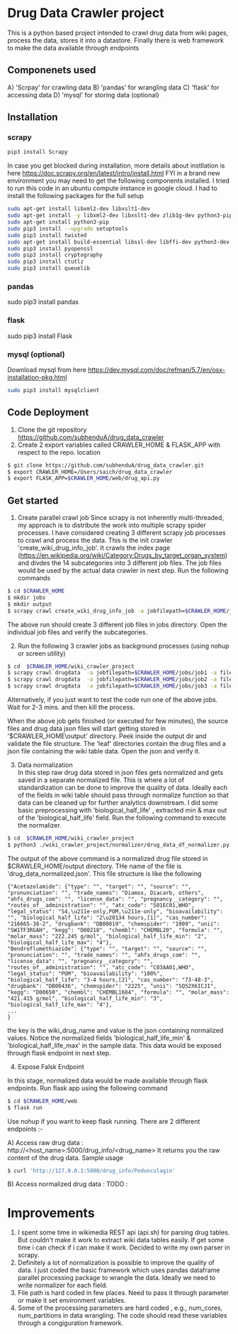 # Drug Data Crawler project
This is a python based project intended to crawl drug data from wiki pages, process the data, stores it into a datastore. Finally there is web framework to make the data available through endpoints
## Componenets used 
A) 'Scrpay' for crawling data 
B) 'pandas' for wrangling data 
C) 'flask' for accessing data
D) 'mysql' for storing data (optional) 

## Installation

### scrapy
```bash
pip3 install Scrapy 
```
In case you get blocked during installation, more details about instllation is here 
https://doc.scrapy.org/en/latest/intro/install.html
FYI in a brand new environment you may need to get the following components installed. I tried to run this code in an ubuntu compute instance in google cloud. I had to install the following packages for the full setup
```bash
sudo apt-get install libxml2-dev libxslt1-dev
sudo apt-get install -y libxml2-dev libxslt1-dev zlib1g-dev python3-pip
sudo apt-get install python3-pip
sudo pip3 install --upgrade setuptools
sudo pip3 install twisted
sudo apt-get install build-essential libssl-dev libffi-dev python3-dev
sudo pip3 install pyopenssl
sudo pip3 install cryptography
sudo pip3 install ctutlz
sudo pip3 install queuelib
```
### pandas
sudo pip3 install pandas
### flask
sudo pip3 install Flask

### mysql (optional)
Download mysql from here https://dev.mysql.com/doc/refman/5.7/en/osx-installation-pkg.html
```bash
sudo pip3 install mysqlclient
```

## Code Deployment 

1) Clone the git repository 
https://github.com/subhenduA/drug_data_crawler
2) Create 2 export variables called CRAWLER_HOME & FLASK_APP with respect to the repo. location
```bash
$ git clone https://github.com/subhenduA/drug_data_crawler.git
$ export CRAWLER_HOME=/Users/saich/drug_data_crawler
$ export FLASK_APP=$CRAWLER_HOME/web/drug_api.py
``` 

## Get started

1) Create parallel crawl job
Since scrapy is not inherently multi-threaded, my approach is to distribute the work into multiple scrapy spider processes. I have considered creating 3 different scrapy job processes to crawl and process the data. This is the init crawler 'create_wiki_drug_info_job'. It crawls the index page (https://en.wikipedia.org/wiki/Category:Drugs_by_target_organ_system) and divdes the 14 subcategories into 3 different job files. The job files would be used by the actual data crawler in next step. Run the following commands

```bash
$ cd $CRAWLER_HOME
$ mkdir jobs
$ mkdir output
$ scrapy crawl create_wiki_drug_info_job -a jobfilepath=$CRAWLER_HOME/jobs -a output=$CRAWLER_HOME/output
```
The above run should create 3 different job files in jobs directory. Open the individual job files and verify the subcategories.

2) Run the following 3 crawler jobs as background processes (using nohup or screen utility) 
```bash
$ cd  $CRAWLER_HOME/wiki_crawler_project
$ scrapy crawl drugdata  -a jobfilepath=$CRAWLER_HOME/jobs/job1 -a filepath=$CRAWLER_HOME/output
$ scrapy crawl drugdata  -a jobfilepath=$CRAWLER_HOME/jobs/job2 -a filepath=$CRAWLER_HOME/output
$ scrapy crawl drugdata  -a jobfilepath=$CRAWLER_HOME/jobs/job3 -a filepath=$CRAWLER_HOME/output
```
Alternatively, if you just want to test the code run one of the above jobs. Wait for  2-3 mins. and then kill the process. 

When the above job gets finished (or executed for few minutes), the source files and drug data json files will start getting stored in '$CRAWLER_HOME\output' directory. Peek inside the output dir and validate the file structure. The 'leaf' directories contain the drug files and a json file containing the wiki table data. Open the json and verify it. 

3) Data normalization  
In this step raw drug data stored in json files gets normalized and gets saved in a separate normalized file. This is where a lot of standardization can be done to improve the quality of data. Ideally each of the fields in wiki table should pass through normalize function so that data can be cleaned up for further analytics downstream. I did some basic preprocessing with 'biological_half_life' , extracted min & max out of the 'biological_half_life' field. Run the following command to execute the normalizer.
```bash
$ cd  $CRAWLER_HOME/wiki_crawler_project
$ python3 ./wiki_crawler_project/normalizer/drug_data_df_normalizer.py
```
The output of the above command is a normalized drug file stored in $CRAWLER_HOME/output directory. THe name of the file is 'drug_data_normalized.json'. This file structure is like the following 
```
{"Acetazolamide": {"type": "", "target": "", "source": "", "pronunciation": "", "trade_names": "Diamox, Diacarb, others", "ahfs_drugs_com": "", "license_data": "", "pregnancy__category": "", "routes_of__administration": "", "atc_code": "S01EC01,WHO", "legal_status": "S4,\u211e-only,POM,\u211e-only", "bioavailability": "", "biological_half_life": "2\u20134 hours,[1]", "cas_number": "216665-38-2", "drugbank": "DB00819", "chemspider": "1909", "unii": "SW1TF3RGAH", "kegg": "D00218", "chembl": "CHEMBL20", "formula": "", "molar_mass": "222.245 g/mol", "biological_half_life_min": "2", "biological_half_life_max": "4"}, 
"Bendroflumethiazide": {"type": "", "target": "", "source": "", "pronunciation": "", "trade_names": "", "ahfs_drugs_com": "", "license_data": "", "pregnancy__category": "", "routes_of__administration": "", "atc_code": "C03AA01,WHO", "legal_status": "POM", "bioavailability": "100%", "biological_half_life": "3-4 hours,[2]", "cas_number": "73-48-3", "drugbank": "DB00436", "chemspider": "2225", "unii": "5Q52X6ICJI", "kegg": "D00650", "chembl": "CHEMBL1684", "formula": "", "molar_mass": "421.415 g/mol", "biological_half_life_min": "3", "biological_half_life_max": "4"},
...
}
```
the key is the wiki_drug_name and value is the json containing normalized values. Notice the normalized fields 'biological_half_life_min' & 'biological_half_life_max' in the sample data. This data would be exposed through flask endpoint in next step. 

4) Expose Falsk Endpoint 

In this stage, normalized data would be made available through flask endpoints. Run flask app using the following command 

```bash
$ cd $CRAWLER_HOME/web
$ flask run 
```

Use nohup if you want to keep flask running. There are 2 different endpoints :- 

A) Access raw drug data : 
http://<host_name>:5000/drug_info/<drug_name>
It returns you the raw content of the drug data. Sample usage 
```bash
$ curl 'http://127.0.0.1:5000/drug_info/Pedunculagin'
```
B) Access normalized drug data : 
TODO :

# Improvements 
1) I spent some time in wikimedia REST api (api.sh) for parsing drug tables. But couldn't make it work to extract wiki data tables easily. If get some time i can check if i can make it work. Decided to write my own parser in scrapy.
2) Definitely a lot of normalization is possible to improve the quality of data. I just coded the basic framework which uses pandas dataframe parallel processing package to wrangle the data. Ideally we need to write normalizer for each field. 
3) File path is hard coded in few places. Need to pass it through parameter or make it set environment variables.
4) Some of the processing parameters are hard coded , e.g., num_cores, num_partitions in data wrangling. The code should read these variables through a congiguration framework. 


